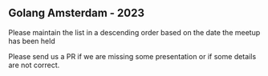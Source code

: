 Golang Amsterdam - 2023
-----------------------

Please maintain the list in a descending order based on the date the meetup has been held

Please send us a PR if we are missing some presentation or if some details are not correct.
